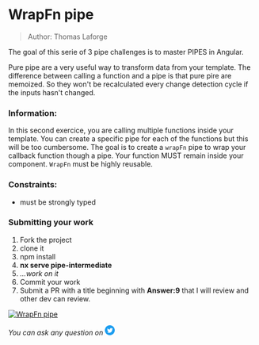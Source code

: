 <h1>WrapFn pipe</h1>

> Author: Thomas Laforge

The goal of this serie of 3 pipe challenges is to master PIPES in Angular.

Pure pipe are a very useful way to transform data from your template. The difference between calling a function and a pipe is that pure pire are memoized. So they won't be recalculated every change detection cycle if the inputs hasn't changed.

### Information:

In this second exercice, you are calling multiple functions inside your template. You can create a specific pipe for each of the functions but this will be too cumbersome.
The goal is to create a `wrapFn` pipe to wrap your callback function though a pipe. Your function MUST remain inside your component. `WrapFn` must be highly reusable.

### Constraints:

- must be strongly typed

### Submitting your work

1. Fork the project
2. clone it
3. npm install
4. **nx serve pipe-intermediate**
5. _...work on it_
6. Commit your work
7. Submit a PR with a title beginning with **Answer:9** that I will review and other dev can review.

<a href="https://github.com/tomalaforge/angular-challenges/pulls?q=label%3A9+label%3Aanswer"><img src="https://img.shields.io/badge/-Solutions-green" alt="WrapFn pipe"/></a>

<!-- TODO: uncomment when done late -->
<!-- <a href='https://github.com/tomalaforge/angular-challenges/pulls?q=label%3A{challenge number}+label%3A"answer+author"'><img src="https://img.shields.io/badge/-Author solution-important" alt="{Project name} solution author"/></a>
<a href="{Blog post url}" target="_blank" rel="noopener noreferrer"><img src="https://img.shields.io/badge/-Blog post explanation-blue" alt="{Project name} blog article"/></a> -->

_You can ask any question on_ <a href="https://twitter.com/laforge_toma" target="_blank" rel="noopener noreferrer"><img src="./../../logo/twitter.svg" height=20px alt="twitter"/></a>
